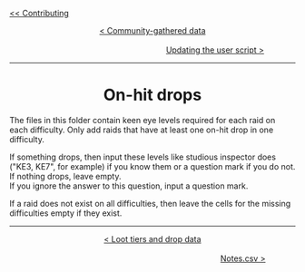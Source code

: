 <div align="left">
  
  [<< Contributing](/CONTRIBUTING.md)
  
</div>

<div align="center">
  
  [< Community-gathered data](community-gathered-data.md)
  $~~~~~~~~~~~~~~~~~~~~~~~~~~~~~~~~~~~~~~~~~~~~~~~~~~~~~~~~~~~~~~~~~~~~~~~~~~~~~~~~~~~~~~~~~~~~~~~~~~~~~~~~~~~~~~~~~~~~~~~~~~~~~~~~~~~~~~~~~~~~~~~~~~~~~~~~~~~~~~~~~~~~~~~~~~~~~~~~~~~~~~~$
  [Updating the user script >](updating-user-script.md)
  
</div>

<hr>

<div align="center">

# On-hit drops

</div>

The files in this folder contain keen eye levels required for each raid on each difficulty. Only add raids that have at least one on-hit drop in one difficulty.<br>

If something drops, then input these levels like studious inspector does ("KE3, KE7", for example) if you know them or a question mark if you do not.<br>
If nothing drops, leave empty.<br>
If you ignore the answer to this question, input a question mark.<br>

If a raid does not exist on all difficulties, then leave the cells for the missing difficulties empty if they exist.

<hr>

<div align="center">
  
  [< Loot tiers and drop data](loot-tiers-folder.md) $~~~~~~~~~~~~~~~~~~~~~~~~~~~~~~~~~~~~~~~~~~~~~~~~~~~~~~~~~~~~~~~~~~~~~~~~~~~~~~~~~~~~~~~~~~~~~~~~~~~~~~~~~~~~~~~~~~~~~~~~~~~~~~~~~~~~~~~~~~~~~~~~~~~~~~~~~~~~~~~~~~~~~~~~~~~~~~~~~~~~~~~~~~~~~~~~~~~~~~~~~~~~~~~~$
  [Notes.csv >](notes-csv.md)
  
</div>
